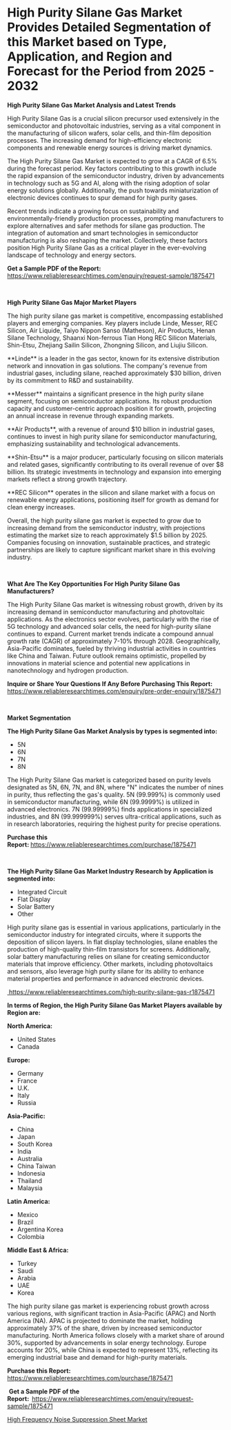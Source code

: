 <p><h1>High Purity Silane Gas Market Provides Detailed Segmentation of this Market based on Type, Application, and Region and Forecast for the Period from 2025 - 2032</h1></p><p><strong>High Purity Silane Gas Market Analysis and Latest Trends</strong></p>
<p><p>High Purity Silane Gas is a crucial silicon precursor used extensively in the semiconductor and photovoltaic industries, serving as a vital component in the manufacturing of silicon wafers, solar cells, and thin-film deposition processes. The increasing demand for high-efficiency electronic components and renewable energy sources is driving market dynamics.</p><p>The High Purity Silane Gas Market is expected to grow at a CAGR of 6.5% during the forecast period. Key factors contributing to this growth include the rapid expansion of the semiconductor industry, driven by advancements in technology such as 5G and AI, along with the rising adoption of solar energy solutions globally. Additionally, the push towards miniaturization of electronic devices continues to spur demand for high purity gases.</p><p>Recent trends indicate a growing focus on sustainability and environmentally-friendly production processes, prompting manufacturers to explore alternatives and safer methods for silane gas production. The integration of automation and smart technologies in semiconductor manufacturing is also reshaping the market. Collectively, these factors position High Purity Silane Gas as a critical player in the ever-evolving landscape of technology and energy sectors.</p></p>
<p><strong>Get a Sample PDF of the Report:&nbsp;</strong> <a href="https://www.reliableresearchtimes.com/enquiry/request-sample/1875471?utm_campaign=2189&utm_medium=2&utm_source=Github&utm_content=ia&utm_term=04022025&utm_id=high-purity-silane-gas">https://www.reliableresearchtimes.com/enquiry/request-sample/1875471</a></p>
<p>&nbsp;</p>
<p><strong>High Purity Silane Gas Major Market Players</strong></p>
<p><p>The high purity silane gas market is competitive, encompassing established players and emerging companies. Key players include Linde, Messer, REC Silicon, Air Liquide, Taiyo Nippon Sanso (Matheson), Air Products, Henan Silane Technology, Shaanxi Non-ferrous Tian Hong REC Silicon Materials, Shin-Etsu, Zhejiang Sailin Silicon, Zhongning Silicon, and Liujiu Silicon.</p><p>**Linde** is a leader in the gas sector, known for its extensive distribution network and innovation in gas solutions. The company's revenue from industrial gases, including silane, reached approximately $30 billion, driven by its commitment to R&D and sustainability.</p><p>**Messer** maintains a significant presence in the high purity silane segment, focusing on semiconductor applications. Its robust production capacity and customer-centric approach position it for growth, projecting an annual increase in revenue through expanding markets.</p><p>**Air Products**, with a revenue of around $10 billion in industrial gases, continues to invest in high purity silane for semiconductor manufacturing, emphasizing sustainability and technological advancements.</p><p>**Shin-Etsu** is a major producer, particularly focusing on silicon materials and related gases, significantly contributing to its overall revenue of over $8 billion. Its strategic investments in technology and expansion into emerging markets reflect a strong growth trajectory.</p><p>**REC Silicon** operates in the silicon and silane market with a focus on renewable energy applications, positioning itself for growth as demand for clean energy increases.</p><p>Overall, the high purity silane gas market is expected to grow due to increasing demand from the semiconductor industry, with projections estimating the market size to reach approximately $1.5 billion by 2025. Companies focusing on innovation, sustainable practices, and strategic partnerships are likely to capture significant market share in this evolving industry.</p></p>
<p>&nbsp;</p>
<p><strong>What Are The Key Opportunities For High Purity Silane Gas Manufacturers?</strong></p>
<p><p>The High Purity Silane Gas market is witnessing robust growth, driven by its increasing demand in semiconductor manufacturing and photovoltaic applications. As the electronics sector evolves, particularly with the rise of 5G technology and advanced solar cells, the need for high-purity silane continues to expand. Current market trends indicate a compound annual growth rate (CAGR) of approximately 7-10% through 2028. Geographically, Asia-Pacific dominates, fueled by thriving industrial activities in countries like China and Taiwan. Future outlook remains optimistic, propelled by innovations in material science and potential new applications in nanotechnology and hydrogen production.</p></p>
<p><strong>Inquire or Share Your Questions If Any Before Purchasing This Report:</strong> <a href="https://www.reliableresearchtimes.com/enquiry/pre-order-enquiry/1875471?utm_campaign=2189&utm_medium=2&utm_source=Github&utm_content=ia&utm_term=04022025&utm_id=high-purity-silane-gas">https://www.reliableresearchtimes.com/enquiry/pre-order-enquiry/1875471</a></p>
<p>&nbsp;</p>
<p><strong>Market Segmentation</strong></p>
<p><strong>The High Purity Silane Gas Market Analysis by types is segmented into:</strong></p>
<p><ul><li>5N</li><li>6N</li><li>7N</li><li>8N</li></ul></p>
<p><p>The High Purity Silane Gas market is categorized based on purity levels designated as 5N, 6N, 7N, and 8N, where "N" indicates the number of nines in purity, thus reflecting the gas's quality. 5N (99.999%) is commonly used in semiconductor manufacturing, while 6N (99.9999%) is utilized in advanced electronics. 7N (99.99999%) finds applications in specialized industries, and 8N (99.999999%) serves ultra-critical applications, such as in research laboratories, requiring the highest purity for precise operations.</p></p>
<p><strong>Purchase this Report:&nbsp;</strong><a href="https://www.reliableresearchtimes.com/purchase/1875471?utm_campaign=2189&utm_medium=2&utm_source=Github&utm_content=ia&utm_term=04022025&utm_id=high-purity-silane-gas">https://www.reliableresearchtimes.com/purchase/1875471</a></p>
<p>&nbsp;</p>
<p><strong>The High Purity Silane Gas Market Industry Research by Application is segmented into:</strong></p>
<p><ul><li>Integrated Circuit</li><li>Flat Display</li><li>Solar Battery</li><li>Other</li></ul></p>
<p><p>High purity silane gas is essential in various applications, particularly in the semiconductor industry for integrated circuits, where it supports the deposition of silicon layers. In flat display technologies, silane enables the production of high-quality thin-film transistors for screens. Additionally, solar battery manufacturing relies on silane for creating semiconductor materials that improve efficiency. Other markets, including photovoltaics and sensors, also leverage high purity silane for its ability to enhance material properties and performance in advanced electronic devices.</p></p>
<p><a href="https://www.reliableresearchtimes.com/high-purity-silane-gas-r1875471?utm_campaign=2189&utm_medium=2&utm_source=Github&utm_content=ia&utm_term=04022025&utm_id=high-purity-silane-gas">&nbsp;https://www.reliableresearchtimes.com/high-purity-silane-gas-r1875471</a></p>
<p><strong>In terms of Region, the High Purity Silane Gas Market Players available by Region are:</strong></p>
<p>
    <p> <strong> North America: </strong>
        <ul>
            <li>United States</li>
            <li>Canada</li>
        </ul>
        </p> 
    <p> <strong> Europe: </strong>
        <ul>
            <li>Germany</li>
            <li>France</li>
            <li>U.K.</li>
            <li>Italy</li>
            <li>Russia</li>
        </ul>
        </p> 
    <p> <strong> Asia-Pacific: </strong>
        <ul>
            <li>China</li>
            <li>Japan</li>
            <li>South Korea</li>
            <li>India</li>
            <li>Australia</li>
            <li>China Taiwan</li>
            <li>Indonesia</li>
            <li>Thailand</li>
            <li>Malaysia</li>
        </ul>
        </p> 
    <p> <strong> Latin America: </strong>
        <ul>
            <li>Mexico</li>
            <li>Brazil</li>
            <li>Argentina Korea</li>
            <li>Colombia</li>
        </ul>
        </p> 
    <p> <strong> Middle East & Africa: </strong>
        <ul>
            <li>Turkey</li>
            <li>Saudi</li>
            <li>Arabia</li>
            <li>UAE</li>
            <li>Korea</li>
        </ul>
    </p>
    </p>
<p><p>The high purity silane gas market is experiencing robust growth across various regions, with significant traction in Asia-Pacific (APAC) and North America (NA). APAC is projected to dominate the market, holding approximately 37% of the share, driven by increased semiconductor manufacturing. North America follows closely with a market share of around 30%, supported by advancements in solar energy technology. Europe accounts for 20%, while China is expected to represent 13%, reflecting its emerging industrial base and demand for high-purity materials.</p></p>
<p><strong>Purchase this Report: </strong><a href="https://www.reliableresearchtimes.com/purchase/1875471?utm_campaign=2189&utm_medium=2&utm_source=Github&utm_content=ia&utm_term=04022025&utm_id=high-purity-silane-gas">https://www.reliableresearchtimes.com/purchase/1875471</a></p>
<p>&nbsp;<strong>Get a Sample PDF of the Report:&nbsp;&nbsp;</strong><a href="https://www.reliableresearchtimes.com/enquiry/request-sample/1875471?utm_campaign=2189&utm_medium=2&utm_source=Github&utm_content=ia&utm_term=04022025&utm_id=high-purity-silane-gas">https://www.reliableresearchtimes.com/enquiry/request-sample/1875471</a></p>
<p><strong></strong></p>
<p><p><a href="https://github.com/NargisHussain75/Market-Research-Report-List-1/blob/main/high-frequency-noise-suppression-sheet-market.md?utm_campaign=2189&utm_medium=2&utm_source=Github&utm_content=ia&utm_term=04022025&utm_id=high-purity-silane-gas">High Frequency Noise Suppression Sheet Market</a></p></p>